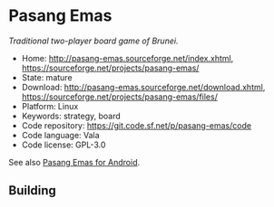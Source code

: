 # Pasang Emas

_Traditional two-player board game of Brunei._

- Home: http://pasang-emas.sourceforge.net/index.xhtml, https://sourceforge.net/projects/pasang-emas/
- State: mature
- Download: http://pasang-emas.sourceforge.net/download.xhtml, https://sourceforge.net/projects/pasang-emas/files/
- Platform: Linux
- Keywords: strategy, board
- Code repository: https://git.code.sf.net/p/pasang-emas/code
- Code language: Vala
- Code license: GPL-3.0

See also [Pasang Emas for Android](https://sourceforge.net/projects/pasang-android/).

## Building

